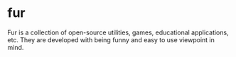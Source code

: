 # fur
Fur is a collection of open-source utilities, games, educational applications, etc. They are developed with being funny and easy to use viewpoint in mind.
